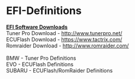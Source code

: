 # EFI-Definitions
<b><u>EFI Software Downloads</u></b><br>
Tuner Pro Download - http://www.tunerpro.net/<br>
ECUFlash Download - https://www.tactrix.com/<br>
Romraider Download - http://www.romraider.com/<br>
<br>
BMW - Tuner Pro Definitions<br>
EVO - ECUFlash Definitions<br>
SUBARU - ECUFlash/RomRaider Definitions